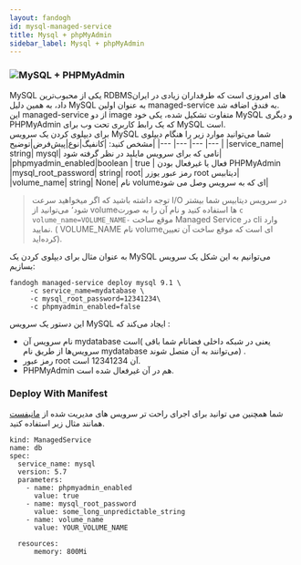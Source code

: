 ```yaml
---
layout: fandogh
id: mysql-managed-service
title: Mysql + phpMyAdmin
sidebar_label: Mysql + phpMyAdmin
---
```

### ![MySQL + PHPMyAdmin](/img/docs/mysql-phpmyadmin.png "MySQL + PHPMyAdmin")

MySQL یکی از محبوب‌ترین RDBMS‌های امروزی است که طرفداران زیادی در ایران داد، به همین دلیل MySQL به عنوان اولین managed-service به فندق اضافه شد.\
این managed-service از دو image متفاوت تشکیل شده، یکی خود MySQL و دیگری PHPMyAdmin که یک رابط کاربری تحت وب برای MySQL است.\
برای دیپلوی کردن یک سرویس MySQL شما می‌توانید موارد زیر را هنگام دیپلوی مشخص کنید:
|کانفیگ|نوع|پیش‌فرض|توضیح|
|---	|---	|---	|---	|
|service_name| string| mysql| نامی که برای سرویس مایلید در نظر گرفته شود|
|phpmyadmin_enabled|boolean | true | فعال یا غیرفعال بودن PHPMyAdmin
|mysql_root_password| string| root| رمز عبور یوزر root دیتابیس|
|volume_name| string| None| نام volumeای که به سرویس وصل می شود|

> توجه داشته باشید که اگر میخواهید سرعت I/O در سرویس دیتابیس شما بیشتر شود٬ می‌توانید از volume‌ها استفاده کنید و نام آن را به صورت `c volume_name=VOLUME_NAME-` موقع ساخت Managed Service در cli وارد نمایید. ( VOLUME_NAME نام volume‌ای است که موقع ساخت آن تعیین کرده‌اید).

به عنوان مثال برای دیپلوی کردن یک MySQL می‌توانیم به این شکل یک سرویس بسازیم:
```
fandogh managed-service deploy mysql 9.1 \
     -c service_name=mydatabase \
     -c mysql_root_password=12341234\
     -c phpmyadmin_enabled=false
```
این دستور یک سرویس MySQL ایجاد می‌کند که :
* نام سرویس آن mydatabase است( یعنی در شبکه داخلی فضانام شما باقی سرویس‌ها از طریق نام mydatabase می‌توانند به آن متصل شوند) .
* رمز عبور root آن 12341234 است.
*  PHPMyAdmin هم در آن غیر‌فعال شده است.

### Deploy With Manifest
  

شما همچنین می توانید برای اجرای راحت تر سرویس های مدیریت شده از [مانیفست](https://docs.fandogh.cloud/docs/service-manifest.html) همانند مثال زیر استفاده کنید.

```
kind: ManagedService
name: db
spec:
  service_name: mysql
  version: 5.7
  parameters:
    - name: phpmyadmin_enabled
      value: true
    - name: mysql_root_password
      value: some_long_unpredictable_string
    - name: volume_name
      value: YOUR_VOLUME_NAME

  resources:
      memory: 800Mi
```

